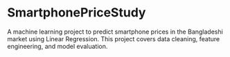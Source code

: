 # SmartphonePriceStudy
A machine learning project to predict smartphone prices in the Bangladeshi market using Linear Regression. This project covers data cleaning, feature engineering, and model evaluation.
